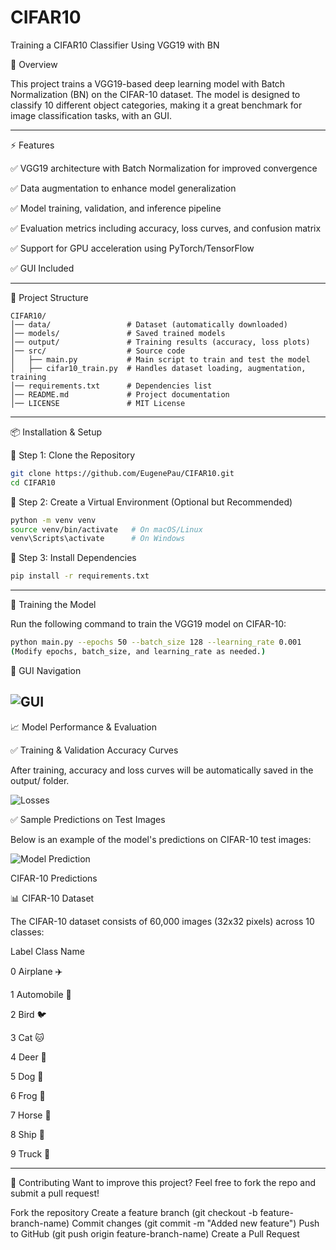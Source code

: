 # CIFAR10
Training a CIFAR10 Classifier Using VGG19 with BN

📌 Overview

This project trains a VGG19-based deep learning model with Batch Normalization (BN) on the CIFAR-10 dataset. The model is designed to classify 10 different object categories, making it a great benchmark for image classification tasks, with an GUI.

-----------------------------------------------------------------------------------------------------------------------------------------------------------

⚡ Features

✅ VGG19 architecture with Batch Normalization for improved convergence

✅ Data augmentation to enhance model generalization

✅ Model training, validation, and inference pipeline

✅ Evaluation metrics including accuracy, loss curves, and confusion matrix

✅ Support for GPU acceleration using PyTorch/TensorFlow

✅ GUI Included

-----------------------------------------------------------------------------------------------------------------------------------------------------------

📂 Project Structure
```
CIFAR10/
│── data/                 # Dataset (automatically downloaded)
│── models/               # Saved trained models
│── output/               # Training results (accuracy, loss plots)
│── src/                  # Source code
│   ├── main.py           # Main script to train and test the model
│   ├── cifar10_train.py  # Handles dataset loading, augmentation, training
│── requirements.txt      # Dependencies list
│── README.md             # Project documentation
│── LICENSE               # MIT License
```

-----------------------------------------------------------------------------------------------------------------------------------------------------------

📦 Installation & Setup

🔹 Step 1: Clone the Repository

```bash
git clone https://github.com/EugenePau/CIFAR10.git
cd CIFAR10
```

🔹 Step 2: Create a Virtual Environment (Optional but Recommended)

```bash
python -m venv venv
source venv/bin/activate   # On macOS/Linux
venv\Scripts\activate      # On Windows
```

🔹 Step 3: Install Dependencies

```bash
pip install -r requirements.txt
```
-----------------------------------------------------------------------------------------------------------------------------------------------------------

🚀 Training the Model

Run the following command to train the VGG19 model on CIFAR-10:

```bash
python main.py --epochs 50 --batch_size 128 --learning_rate 0.001
(Modify epochs, batch_size, and learning_rate as needed.)
```

🚀 GUI Navigation

![GUI](GUI_demo)
-----------------------------------------------------------------------------------------------------------------------------------------------------------

📈 Model Performance & Evaluation

✅ Training & Validation Accuracy Curves

After training, accuracy and loss curves will be automatically saved in the output/ folder.

![Losses](epoch_100)

✅ Sample Predictions on Test Images

Below is an example of the model's predictions on CIFAR-10 test images:

![Model Prediction](inference_demo)

CIFAR-10 Predictions

📊 CIFAR-10 Dataset

The CIFAR-10 dataset consists of 60,000 images (32x32 pixels) across 10 classes:

Label	Class Name

0	Airplane ✈️

1	Automobile 🚗

2	Bird 🐦

3	Cat 🐱

4	Deer 🦌

5	Dog 🐶

6	Frog 🐸

7	Horse 🐴

8	Ship 🚢

9	Truck 🚚

-----------------------------------------------------------------------------------------------------------------------------------------------------------

🤝 Contributing
Want to improve this project? Feel free to fork the repo and submit a pull request!

Fork the repository
Create a feature branch (git checkout -b feature-branch-name)
Commit changes (git commit -m "Added new feature")
Push to GitHub (git push origin feature-branch-name)
Create a Pull Request
